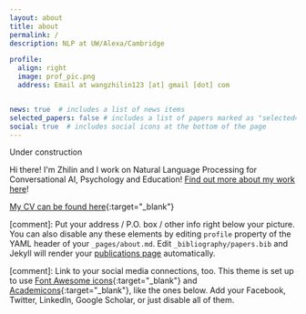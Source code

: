 ```yaml
---
layout: about
title: about
permalink: /
description: NLP at UW/Alexa/Cambridge

profile:
  align: right
  image: prof_pic.png
  address: Email at wangzhilin123 [at] gmail [dot] com


news: true  # includes a list of news items
selected_papers: false # includes a list of papers marked as "selected={true}"
social: true  # includes social icons at the bottom of the page
---
```


Under construction

Hi there! I'm Zhilin and I work on Natural Language Processing for Conversational AI, Psychology and Education! [Find out more about my work here](/more)!  

[My CV can be found here](https://github.com/Zhilin123/Publications/blob/master/Zhilin_Wang_CV.pdf){:target="\_blank"}

[comment]: Put your address / P.O. box / other info right below your picture. You can also disable any these elements by editing `profile` property of the YAML header of your `_pages/about.md`. Edit `_bibliography/papers.bib` and Jekyll will render your [publications page](/al-folio/publications/) automatically.

[comment]: Link to your social media connections, too. This theme is set up to use [Font Awesome icons](http://fortawesome.github.io/Font-Awesome/){:target="\_blank"} and [Academicons](https://jpswalsh.github.io/academicons/){:target="\_blank"}, like the ones below. Add your Facebook, Twitter, LinkedIn, Google Scholar, or just disable all of them.
